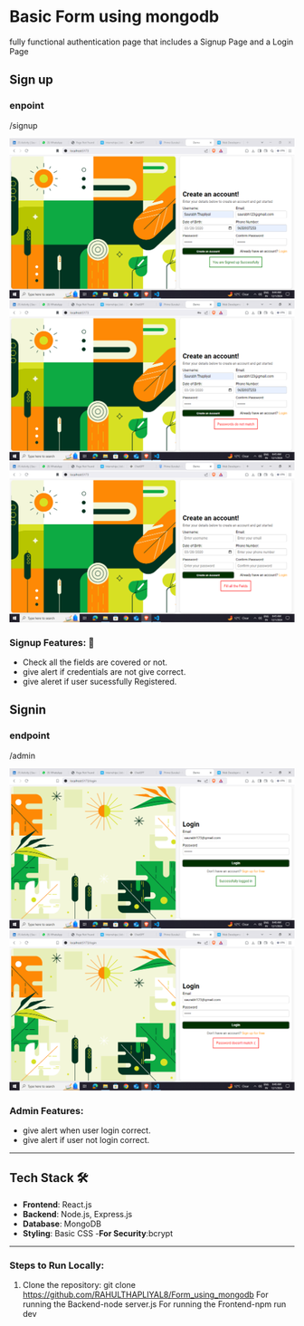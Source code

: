 # Basic Form using mongodb
fully functional authentication page that includes a Signup Page and a Login
Page 


## Sign up 

### enpoint
/signup


![Signup_green](Images/Image1.png)
![Signup_Red](Images/Image2.png)
![Signup_Red](Images/Image3.png)

### Signup Features: 🌟
- Check all the fields are covered or not.
- give alert if credentials are not give correct.
- give aleret if user sucessfully Registered.



## Signin

### endpoint
/admin

![Signin_green](Images/Image4.png)
![Signin_red](Images/Image5.png)


### Admin Features:
- give alert when user login correct.
- give alert if user not login correct.

---

## Tech Stack 🛠️

- **Frontend**: React.js
- **Backend**: Node.js, Express.js
- **Database**: MongoDB
- **Styling**: Basic CSS
-**For Security**:bcrypt

---

### Steps to Run Locally:
1. Clone the repository:
   git clone https://github.com/RAHULTHAPLIYAL8/Form_using_mongodb
   For running the Backend-node server.js
   For running the Frontend-npm run dev


